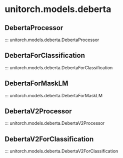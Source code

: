# unitorch.models.deberta

## DebertaProcessor

::: unitorch.models.deberta.DebertaProcessor

## DebertaForClassification

::: unitorch.models.deberta.DebertaForClassification

## DebertaForMaskLM

::: unitorch.models.deberta.DebertaForMaskLM

## DebertaV2Processor

::: unitorch.models.deberta.DebertaV2Processor

## DebertaV2ForClassification

::: unitorch.models.deberta.DebertaV2ForClassification

